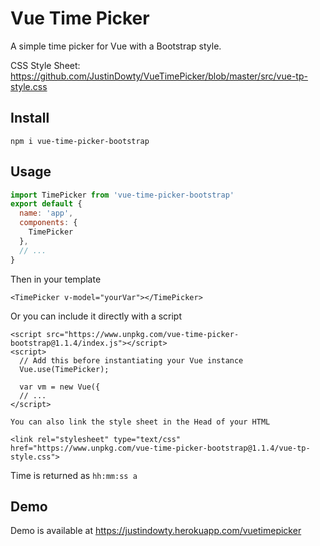 
# Vue Time Picker

A simple time picker for Vue with a Bootstrap style.

CSS Style Sheet: https://github.com/JustinDowty/VueTimePicker/blob/master/src/vue-tp-style.css


## Install

`npm i vue-time-picker-bootstrap`


## Usage

```javascript
import TimePicker from 'vue-time-picker-bootstrap'
export default {
  name: 'app',
  components: {
    TimePicker
  },
  // ...
}
```
Then in your template

```<TimePicker v-model="yourVar"></TimePicker>```

Or you can include it directly with a script

```
<script src="https://www.unpkg.com/vue-time-picker-bootstrap@1.1.4/index.js"></script>
<script>
  // Add this before instantiating your Vue instance
  Vue.use(TimePicker);
  
  var vm = new Vue({
  // ...
</script>

You can also link the style sheet in the Head of your HTML

<link rel="stylesheet" type="text/css" href="https://www.unpkg.com/vue-time-picker-bootstrap@1.1.4/vue-tp-style.css">
```

Time is returned as `hh:mm:ss a`


## Demo

Demo is available at https://justindowty.herokuapp.com/vuetimepicker
